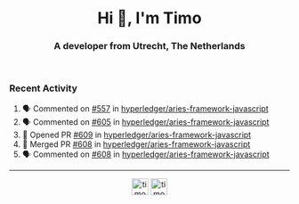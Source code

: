 <h1 align="center">Hi 👋, I'm Timo</h1>
<h3 align="center">A developer from Utrecht, The Netherlands</h3>
<br/>
<!-- https://github.com/rahuldkjain/github-profile-readme-generator --!>

<!--  <p align="left"><img src="https://github-readme-stats.vercel.app/api?username=timoglastra&show_icons=true&count_private=true&" alt="timoglastra" /></p> --!>

<!--
Github language stats
<p align="left"><img src="https://github-readme-stats.vercel.app/api/top-langs/?username=timoglastra&layout=compact" alt="timoglastra" /><p>
-->

<!-- Codestats language stats -->
<!-- <p align="left"><img src="https://codestats-readme.vercel.app/api/top-langs/?username=timoglastra&layout=compact&language_count=12" alt="timoglastra" /><p>    --!>
  
<h3>Recent Activity</h3>

<!--START_SECTION:activity-->
1. 🗣 Commented on [#557](https://github.com/hyperledger/aries-framework-javascript/issues/557) in [hyperledger/aries-framework-javascript](https://github.com/hyperledger/aries-framework-javascript)
2. 🗣 Commented on [#605](https://github.com/hyperledger/aries-framework-javascript/issues/605) in [hyperledger/aries-framework-javascript](https://github.com/hyperledger/aries-framework-javascript)
3. 💪 Opened PR [#609](https://github.com/hyperledger/aries-framework-javascript/pull/609) in [hyperledger/aries-framework-javascript](https://github.com/hyperledger/aries-framework-javascript)
4. 🎉 Merged PR [#608](https://github.com/hyperledger/aries-framework-javascript/pull/608) in [hyperledger/aries-framework-javascript](https://github.com/hyperledger/aries-framework-javascript)
5. 🗣 Commented on [#608](https://github.com/hyperledger/aries-framework-javascript/issues/608) in [hyperledger/aries-framework-javascript](https://github.com/hyperledger/aries-framework-javascript)
<!--END_SECTION:activity-->

---

<p align="center">
<a href="https://twitter.com/timoglastra" target="blank"><img align="center" src="https://cdn.jsdelivr.net/npm/simple-icons@3.0.1/icons/twitter.svg" alt="timoglastra" height="30" width="30" /></a>
<a href="https://linkedin.com/in/timoglastra" target="blank"><img align="center" src="https://cdn.jsdelivr.net/npm/simple-icons@3.0.1/icons/linkedin.svg" alt="timoglastra" height="30" width="30" /></a>
</p>



